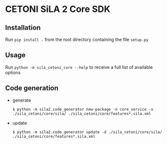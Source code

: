 # CETONI SiLA 2 Core SDK
## Installation
Run `pip install .` from the root directory containing the file `setup.py`

## Usage
Run `python -m sila_cetoni_core --help` to receive a full list of available options

## Code generation
- generate
  ```console
  $ python -m sila2.code_generator new-package -n core_service -o ./sila_cetoni/core/sila/ ./sila_cetoni/core/features*.sila.xml
  ```
- update
  ```console
  $ python -m sila2.code_generator update -d ./sila_cetoni/core/sila/ ./sila_cetoni/core/features*.sila.xml
  ```
